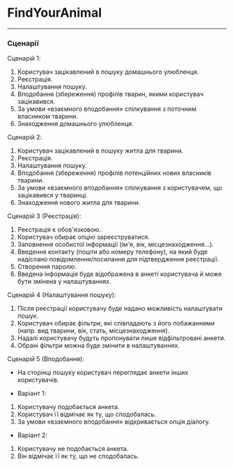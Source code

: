 # FindYourAnimal

---

### Сценарії

Сценарій 1:

1.  Користувач зацікавлений в пошуку домашнього улюбленця.
2.  Реєстрація.
3.  Налаштування пошуку.
4.  Вподобання (збереження) профілів тварин, якими користувач зацікавився.
5.  За умови «взаємного вподобання» спілкування з поточним власником тварини.
6.  Знаходження домашнього улюбленця.

Сценарій 2:

1.  Користувач зацікавлений в пошуку житла для тварини.
2.  Реєстрація.
3.  Налаштування пошуку.
4.  Вподобання (збереження) профілів потенційних нових власників тварини.
5.  За умови «взаємного вподобання» спілкування з користувачем, що зацікавився у тваринці.
6.  Знаходження нового житла для тварини.

Сценарій 3 (Реєстрація):

1.  Реєстрація є обов'язковою.
2.  Користувач обирає опцію зареєструватися.
3.  Заповнення особистої інформації (ім'я, вік, місцезнаходження...).
4.  Введення контакту (пошти або номеру телефону), на який буде надіслано повідомлення/посилання для підтвердження реєстрації.
5.  Створення паролю.
6.  Введена інформація буде відображена в анкеті користувача й може бути змінена у налаштуваннях.

Сценарій 4 (Налаштування пошуку):

1.  Після реєстрації користувачу буде надано можливість налаштувати пошук.
2.  Користувач обирає фільтри, які співпадають з його побажаннями (напр. вид тварини, вік, стать, місцезнаходження).
3.  Надалі користувачу будуть пропонувати лише відфільтровані анкети.
4.  Обрані фільтри можна буде змінити в налаштуваннях.

Сценарій 5 (Вподобання):

- На сторінці пошуку користувач переглядає анкети інших користувачів.

- Варіант 1:

1.  Користувачу подобається анкета.
2.  Користувач її відмічає як ту, що сподобалась.
3.  За умови «взаємного вподобання» відкривається опція діалогу.

- Варіант 2:

1.  Користувачу не подобається анкета.
2.  Він відмічає її як ту, що не сподобалась.
